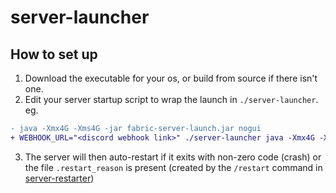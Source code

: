 # server-launcher
## How to set up
1. Download the executable for your os, or build from source if there isn't one.
2. Edit your server startup script to wrap the launch in `./server-launcher`. eg.
```diff
- java -Xmx4G -Xms4G -jar fabric-server-launch.jar nogui
+ WEBHOOK_URL="<discord webhook link>" ./server-launcher java -Xmx4G -Xms4G -jar fabric-server-launch.jar nogui
```
3. The server will then auto-restart if it exits with non-zero code (crash) or the file `.restart_reason` is present (created by the `/restart` command in [server-restarter](https://github.com/Geek202/server-restarter))
